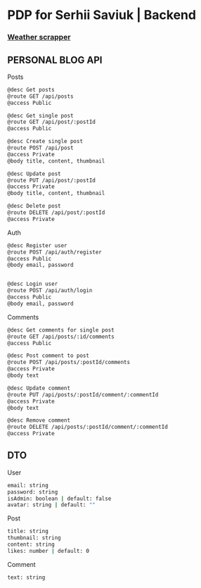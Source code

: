 # PDP for Serhii Saviuk | Backend

### [Weather scrapper](https://github.com/varekai-dev/pdp/tree/master/scrapper)

## PERSONAL BLOG API
Posts
```bash
@desc Get posts
@route GET /api/posts
@access Public

@desc Get single post
@route GET /api/post/:postId
@access Public

@desc Create single post
@route POST /api/post
@access Private
@body title, content, thumbnail

@desc Update post
@route PUT /api/post/:postId
@access Private
@body title, content, thumbnail

@desc Delete post
@route DELETE /api/post/:postId
@access Private

```
Auth
```bash
@desc Register user
@route POST /api/auth/register
@access Public
@body email, password


@desc Login user
@route POST /api/auth/login
@access Public
@body email, password

```
Comments
```bash
@desc Get comments for single post
@route GET /api/posts/:id/comments
@access Public

@desc Post comment to post
@route POST /api/posts/:postId/comments
@access Private
@body text

@desc Update comment
@route PUT /api/posts/:postId/comment/:commentId
@access Private
@body text

@desc Remove comment
@route DELETE /api/posts/:postId/comment/:commentId
@access Private

```
## DTO
User
```bash
email: string
password: string
isAdmin: boolean | default: false
avatar: string | default: ""
```
Post
```bash
title: string
thumbnail: string
content: string
likes: number | default: 0
```

Comment
```bash
text: string
```